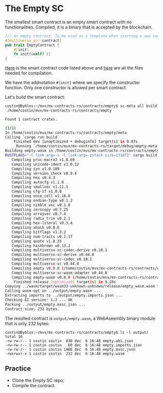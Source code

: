 # The Empty SC

The smallest smart contract is an empty smart contract with no functionalities. Compiled, it is a binary that is accepted by the blockchain.

```rust
/// An empty contract. To be used as a template when starting a new contract from scratch.
#[multiversx_sc::contract]
pub trait EmptyContract {
    #[init]
    fn init(&self) {}
}
```

[Here](https://github.com/multiversx/mx-contracts-rs/blob/main/contracts/empty/src/empty.rs) is the smart contract code listed above and [here](https://github.com/multiversx/mx-contracts-rs/tree/main/contracts/empty) are all the files needed for compilation. 

We have the addnotation `#[init]` where we specify the constructor function. Only one constructor is allowed per smart contract.

Let's build the smart contract:

```bash
costin@Byblos:~/mvx/mx-contracts-rs/contracts/empty$ sc-meta all build
 /home/costin/mvx/mx-contracts-rs/contracts/empty

Found 1 contract crates.

(1/1)
In /home/costin/mvx/mx-contracts-rs/contracts/empty/meta
Calling `cargo run build`
    Finished dev [unoptimized + debuginfo] target(s) in 0.07s
     Running `/home/costin/mvx/mx-contracts-rs/target/debug/empty-meta build`
Building empty.wasm in /home/costin/mvx/mx-contracts-rs/contracts/empty/wasm ...
RUSTFLAGS="-C link-arg=-s -C link-arg=-zstack-size=131072" cargo build --target=wasm32-unknown-unknown --release
   Compiling proc-macro2 v1.0.69
   Compiling unicode-ident v1.0.12
   Compiling syn v1.0.109
   Compiling version_check v0.9.4
   Compiling hex v0.4.3
   Compiling autocfg v1.1.0
   Compiling smallvec v1.11.1
   Compiling cfg-if v1.0.0
   Compiling once_cell v1.18.0
   Compiling endian-type v0.1.2
   Compiling nibble_vec v0.1.0
   Compiling zerocopy v0.7.25
   Compiling arrayvec v0.7.4
   Compiling radix_trie v0.2.1
   Compiling hex-literal v0.3.4
   Compiling ahash v0.8.6
   Compiling bitflags v1.3.2
   Compiling num-traits v0.2.17
   Compiling quote v1.0.33
   Compiling hashbrown v0.13.2
   Compiling multiversx-sc-codec-derive v0.18.1
   Compiling multiversx-sc-derive v0.44.0
   Compiling multiversx-sc-codec v0.18.1
   Compiling multiversx-sc v0.44.0
   Compiling empty v0.0.0 (/home/costin/mvx/mx-contracts-rs/contracts/empty)
   Compiling multiversx-sc-wasm-adapter v0.44.0
   Compiling empty-wasm v0.0.0 (/home/costin/mvx/mx-contracts-rs/contracts/empty/wasm)
    Finished release [optimized] target(s) in 5.28s
Copying ../wasm/target/wasm32-unknown-unknown/release/empty_wasm.wasm to ../output/empty.wasm ...
Calling wasm-opt on ../output/empty.wasm ...
Extracting imports to ../output/empty.imports.json ...
Checking EI version: 1.2 ... OK
Packing ../output/empty.mxsc.json ...
Contract size: 232 bytes.
```

The resulted contract is `output/empty.wasm`, a WebAseembly binary module that is only 232 bytes:

```
costin@Byblos:~/mvx/mx-contracts-rs/contracts/empty$ ls -l output/
total 16
-rw-rw-r-- 1 costin costin  838 dec  6 16:48 empty.abi.json
-rw-rw-r-- 1 costin costin   60 dec  6 16:48 empty.imports.json
-rw-rw-r-- 1 costin costin 1406 dec  6 16:48 empty.mxsc.json
-rwxrwxr-x 1 costin costin  232 dec  6 16:48 empty.wasm
```

## Practice

* Clone the Empty SC repo;
* Compile the contract.
